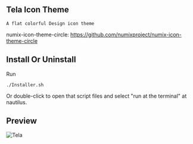 ## Tela Icon Theme
    A flat colorful Design icon theme

numix-icon-theme-circle: https://github.com/numixproject/numix-icon-theme-circle

## Install Or Uninstall
Run

    ./Installer.sh

Or double-click to open that script files and select "run at the terminal" at nautilus.

## Preview
![Tela](../master/Preview.jpeg)
